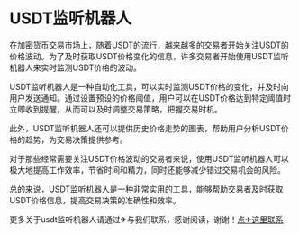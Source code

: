 # USDT监听机器人

在加密货币交易市场上，随着USDT的流行，越来越多的交易者开始关注USDT的价格波动。为了及时获取USDT价格变化的信息，许多交易者开始使用USDT监听机器人来实时监测USDT价格的波动。

USDT监听机器人是一种自动化工具，可以实时监测USDT价格的变化，并及时向用户发送通知。通过设置预设的价格阈值，用户可以在USDT价格达到特定阈值时立即收到提醒，从而可以及时调整交易策略，把握交易时机。

此外，USDT监听机器人还可以提供历史价格走势的图表，帮助用户分析USDT价格的趋势，为交易决策提供参考。

对于那些经常需要关注USDT价格波动的交易者来说，使用USDT监听机器人可以极大地提高工作效率，节省时间和精力，同时还能够减少错过交易机会的风险。

总的来说，USDT监听机器人是一种非常实用的工具，能够帮助交易者及时获取USDT价格信息，提高交易决策的准确性和效率。

更多关于usdt监听机器人请通过✈与我们联系，感谢阅读，谢谢！[点✈这里联系](https://www.trx.tw)